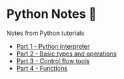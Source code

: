# Python Notes 🐍

Notes from Python tutorials

* [Part 1 - Python interpreter](https://github.com/alysanne/python_notes/blob/master/python-notes-1.md)
* [Part 2 - Basic types and operations](https://github.com/alysanne/python_notes/blob/master/python-notes-2.md)
* [Part 3 - Control flow tools](https://github.com/alysanne/python_notes/blob/master/python-notes-3.md)
* [Part 4 - Functions](https://github.com/alysanne/python_notes/blob/master/python-notes-4.md)
